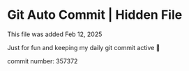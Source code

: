 # Git Auto Commit | Hidden File

This file was added Feb 12, 2025

Just for fun and keeping my daily git commit active 🤪

commit number: 357372
